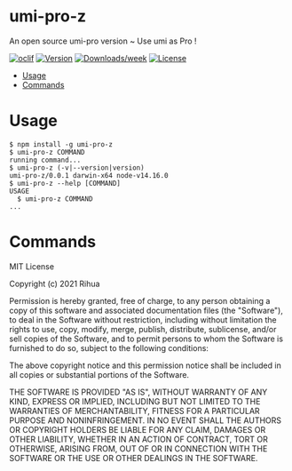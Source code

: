 umi-pro-z
=========

An open source umi-pro version ~ Use umi as Pro !

[![oclif](https://img.shields.io/badge/cli-oclif-brightgreen.svg)](https://oclif.io)
[![Version](https://img.shields.io/npm/v/umi-pro-z.svg)](https://npmjs.org/package/umi-pro-z)
[![Downloads/week](https://img.shields.io/npm/dw/umi-pro-z.svg)](https://npmjs.org/package/umi-pro-z)
[![License](https://img.shields.io/npm/l/umi-pro-z.svg)](https://github.com/personal/umi-pro-z/blob/master/package.json)

<!-- toc -->
* [Usage](#usage)
* [Commands](#commands)
<!-- tocstop -->
# Usage
<!-- usage -->
```sh-session
$ npm install -g umi-pro-z
$ umi-pro-z COMMAND
running command...
$ umi-pro-z (-v|--version|version)
umi-pro-z/0.0.1 darwin-x64 node-v14.16.0
$ umi-pro-z --help [COMMAND]
USAGE
  $ umi-pro-z COMMAND
...
```
<!-- usagestop -->
# Commands
<!-- commands -->

<!-- commandsstop -->
MIT License

Copyright (c) 2021 Rihua

Permission is hereby granted, free of charge, to any person obtaining a copy of this software and associated documentation files (the "Software"), to deal in the Software without restriction, including without limitation the rights to use, copy, modify, merge, publish, distribute, sublicense, and/or sell copies of the Software, and to permit persons to whom the Software is furnished to do so, subject to the following conditions:

The above copyright notice and this permission notice shall be included in all copies or substantial portions of the Software.

THE SOFTWARE IS PROVIDED "AS IS", WITHOUT WARRANTY OF ANY KIND, EXPRESS OR IMPLIED, INCLUDING BUT NOT LIMITED TO THE WARRANTIES OF MERCHANTABILITY, FITNESS FOR A PARTICULAR PURPOSE AND NONINFRINGEMENT. IN NO EVENT SHALL THE AUTHORS OR COPYRIGHT HOLDERS BE LIABLE FOR ANY CLAIM, DAMAGES OR OTHER LIABILITY, WHETHER IN AN ACTION OF CONTRACT, TORT OR OTHERWISE, ARISING FROM, OUT OF OR IN CONNECTION WITH THE SOFTWARE OR THE USE OR OTHER DEALINGS IN THE SOFTWARE.
